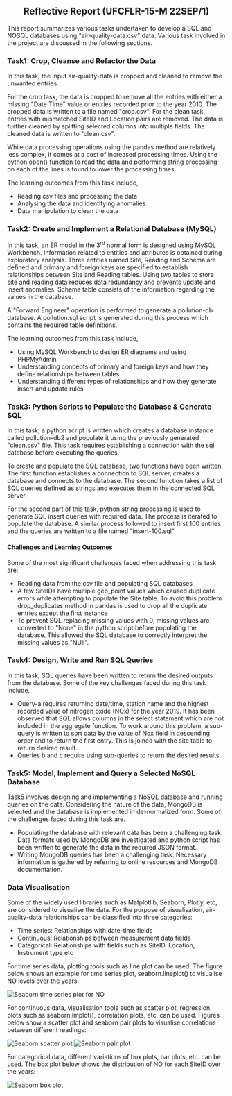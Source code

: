 <h2 style="text-align: center;"> Reflective Report (UFCFLR-15-M 22SEP/1) </h2>

This report summarizes various tasks undertaken to develop a SQL and NOSQL databases using "air-quality-data.csv" data. Various task involved in the project are discussed in the following sections. 

<h3> Task1: Crop, Cleanse and Refactor the Data </h3>

In this task, the input air-quality-data is cropped and cleaned to remove the unwanted entries. 

For the crop task, the data is cropped to remove all the entries with either a missing "Date Time" value or entries recorded prior to the year 2010. The cropped data is written to a file named "crop.csv". For the clean task, entries with mismatched SiteID and Location pairs are removed. The data is further cleaned by splitting selected columns into multiple fields. The cleaned data is written to "clean.csv".

While data processing operations using the pandas method are relatively less complex, it comes at a cost of increased processing times. Using the python open() function to read the data and performing string processing on each of the lines is found to lower the processing times. 

The learning outcomes from this task include,
* Reading csv files and processing the data
* Analysing the data and identifying anomalies
* Data manipulation to clean the data


<h3> Task2: Create and Implement a Relational Database (MySQL) </h3>

In this task, an ER model in the 3<sup>rd</sup> normal form is designed using MySQL Workbench. Information related to entities and attributes is obtained during exploratory analysis. Three entities named Site, Reading and Schema are defined and primary and foreign keys are specified to establish relationships between Site and Reading tables. Using two tables to store site and reading data reduces data redundancy and prevents update and insert anomalies. Schema table consists of the information regarding the values in the database. 

A "Forward Engineer" operation is performed to generate a pollution-db database. A pollution.sql script is generated during this process which contains the required table definitions.

The learning outcomes from this task include,
* Using MySQL Workbench to design ER diagrams and using PHPMyAdmin
* Understanding concepts of primary and foreign keys and how they define relationships between tables
* Understanding different types of relationships and how they generate insert and update rules


<h3> Task3: Python Scripts to Populate the Database & Generate SQL </h3>

In this task, a python script is written which creates a database instance called pollution-db2 and populate it using the previously generated "clean.csv" file. This task requires establishing a connection with the sql database before executing the queries. 

To create and populate the SQL database, two functions have been written. The first function establishes a connection to SQL server, creates a database and connects to the database. The second function takes a list of SQL queries defined as strings and executes them in the connected SQL server. 

For the second part of this task, python string processing is used to generate SQL insert queries with required data. The process is iterated to populate the database. A similar process followed to insert first 100 entries and the queries are written to a file named "insert-100.sql"

<h4> Challenges and Learning Outcomes</h4>
Some of the most significant challenges faced when addressing this task are:

* Reading data from the csv file and populating SQL databases
* A few SiteIDs have multiple geo_point values which caused duplicate errors while attempting to populate the Site table. To avoid this problem drop_duplicates method in pandas is used to drop all the duplicate entries except the first instance
* To prevent SQL replacing missing values with 0, missing values are converted to "None" in the python script before populating the database. This allowed the SQL database to correctly interpret the missing values as "NUll".


<h3> Task4: Design, Write and Run SQL Queries </h3>

In this task, SQL queries have been written to return the desired outputs from the database. Some of the key challenges faced during this task include,

* Query-a requires returning date/time, station name and the highest recorded value of nitrogen oxide (NOx) for the year 2019. It has been observed that SQL allows columns in the select statement which are not included in the aggregate function. To work around this problem, a sub-query is written to sort data by the value of Nox field in descending order and to return the first entry. This is joined with the site table to return desired result. 
* Queries b and c require using sub-queries to return the desired results.


<h3> Task5: Model, Implement and Query a Selected NoSQL Database </h3>

Task5 involves designing and implementing a NoSQL database and running queries on the data. Considering the nature of the data, MongoDB is selected and the database is implemented in de-normalized form. Some of the challenges faced during this task are.

* Populating the database with relevant data has been a challenging task. Data formats used by MongoDB are investigated and python script has been written to generate the data in the required JSON format.
* Writing MongoDB queries has been a challenging task. Necessary information is gathered by referring to online resources and MongoDB documentation.


<h3> Data Visualisation </h3>

Some of the widely used libraries such as Matplotlib, Seaborn, Plotly, etc, are considered to visualise the data. For the purpose of visualisation, air-quality-data relationships can be classified into three categories:

* Time series: Relationships with date-time fields 
* Continuous: Relationships between measurement data fields
* Categorical: Relationships with fields such as SiteID, Location, Instrument type etc

For time series data, plotting tools such as line plot can be used. The figure below shows an example for time series plot, seaborn.lineplot() to visualise NO levels over the years:

![Seaborn time series plot for NO](Time-Series-Plot.png)

For continuous data, visualisation tools such as scatter plot, regression plots such as seaborn.lmplot(), correlation plots, etc, can be used. Figures below show a scatter plot and seaborn pair plots to visualise correlations between different readings:

![Seaborn scatter plot](Scatter-Plot.png)
![Seaborn pair plot](Pair-Plot.png)

For categorical data, different variations of box plots, bar plots, etc. can be used. The box plot below shows the distribution of NO for each SiteID over the years: 

![Seaborn box plot](Box-Plot.png)